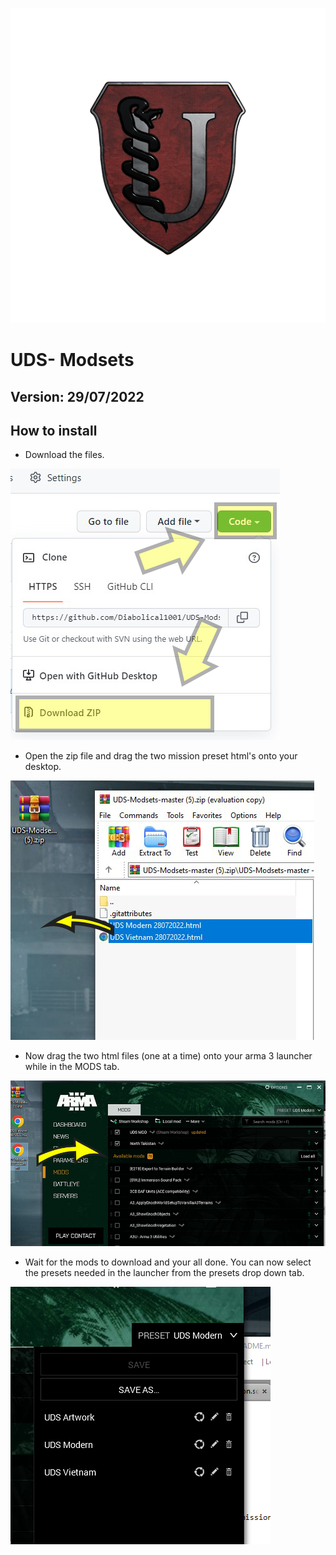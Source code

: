 ![](img/uds_icon_540.png)


# UDS- Modsets
## Version: 29/07/2022

## How to install

- Download the files.

![](img/downloadfiles.png)

- Open the zip file and drag the two mission preset html's onto your desktop.

![](img/dragfiles.png)

- Now drag the two html files (one at a time) onto your arma 3 launcher while in the MODS tab.

![](img/launcher.png)

- Wait for the mods to download and your all done. You can now select the presets needed in the launcher from the presets drop down tab.

![](img/presets.png)